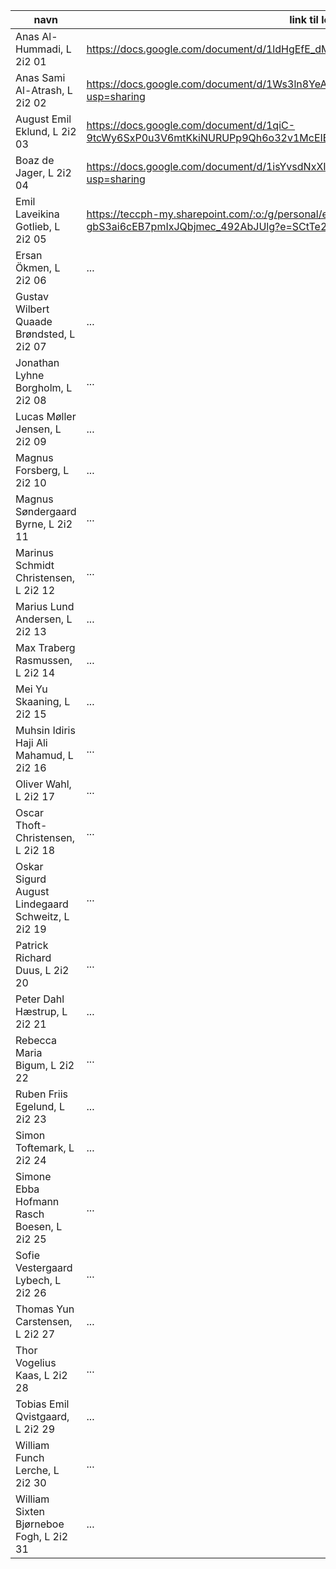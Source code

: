 | navn | link til logbog |
| ---- | ----------------|
| Anas Al-Hummadi, L 2i2 01 | https://docs.google.com/document/d/1ldHgEfE_dMowSb-B8eF7Pv-dhEGJNLb4ah7q-Wq4GfI/edit |
| Anas Sami Al-Atrash, L 2i2 02|https://docs.google.com/document/d/1Ws3ln8YeAFtRcXNDdce3m1i3bsK3SKV_YqmrnXubldQ/edit?usp=sharing	 |
| August Emil Eklund, L 2i2 03| https://docs.google.com/document/d/1qiC-9tcWy6SxP0u3V6mtKkiNURUPp9Qh6o32v1McEIE/edit	 |
| Boaz de Jager, L 2i2 04| https://docs.google.com/document/d/1isYvsdNxXI0uyB7xRIqT5DNRR4NdJIuj4L3xdjaXtds/edit?usp=sharing |
| Emil Laveikina Gotlieb, L 2i2 05| https://teccph-my.sharepoint.com/:o:/g/personal/emil792t_elev_tec_dk/EgLLK62F5qdPo-gbS3ai6cEB7pmIxJQbjmec_492AbJUlg?e=SCtTe2 |
| Ersan Ökmen, L 2i2 06| ... |
| Gustav Wilbert Quaade Brøndsted, L 2i2 07| ... |
| Jonathan Lyhne Borgholm, L 2i2 08| ... |
| Lucas Møller Jensen, L 2i2 09| ... |
| Magnus Forsberg, L 2i2 10| ... |
| Magnus Søndergaard Byrne, L 2i2 11| ... |
| Marinus Schmidt Christensen, L 2i2 12| ... |
| Marius Lund Andersen, L 2i2 13| ... |
| Max Traberg Rasmussen, L 2i2 14| ... |
| Mei Yu Skaaning, L 2i2 15| ... |
| Muhsin Idiris Haji Ali Mahamud, L 2i2 16| ... |
| Oliver Wahl, L 2i2 17| ... |
| Oscar Thoft-Christensen, L 2i2 18| ... |
| Oskar Sigurd August Lindegaard Schweitz, L 2i2 19| ... |
| Patrick Richard Duus, L 2i2 20| ... |
| Peter Dahl Hæstrup, L 2i2 21| ... |
| Rebecca Maria Bigum, L 2i2 22| ... |
| Ruben Friis Egelund, L 2i2 23| ... |
| Simon Toftemark, L 2i2 24| ... |
| Simone Ebba Hofmann Rasch Boesen, L 2i2 25| ... |
| Sofie Vestergaard Lybech, L 2i2 26| ... |
| Thomas Yun Carstensen, L 2i2 27| ... |
| Thor Vogelius Kaas, L 2i2 28| ... |
| Tobias Emil Qvistgaard, L 2i2 29| ... |
| William Funch Lerche, L 2i2 30| ... |
| William Sixten Bjørneboe Fogh, L 2i2 31| ... |
